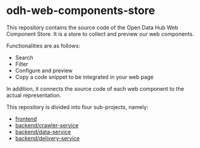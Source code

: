 # odh-web-components-store
This repository contains the source code of the Open Data Hub Web Component Store. It is a store to collect and preview our web components. 

Functionalities are as follows: 
  - Search 
  - Filter
  - Configure and preview
  - Copy a code snippet to be integrated in your web page 

In addition, it connects the source code of each web component to the actual representation. 

This repository is divided into four sub-projects, namely:
  - [frontend](frontend/README.md)
  - [backend/crawler-service](backend/crawler-service/README.md)
  - [backend/data-service](backend/data-service/README.md)
  - [backend/delivery-service](backend/delivery-service/README.md)
